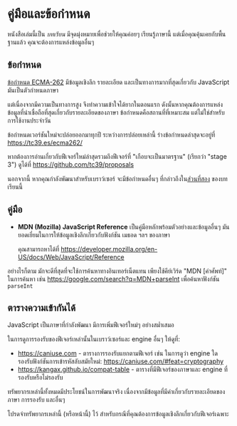 # คู่มือและข้อกำหนด

หนังสือเล่มนี้เป็น *บทเรียน* มีจุดมุ่งหมายเพื่อช่วยให้คุณค่อยๆ เรียนรู้ภาษานี้ แต่เมื่อคุณคุ้นเคยกับพื้นฐานแล้ว คุณจะต้องการแหล่งข้อมูลอื่นๆ

## ข้อกำหนด

[ข้อกำหนด ECMA-262](https://www.ecma-international.org/publications/standards/Ecma-262.htm) มีข้อมูลเชิงลึก รายละเอียด และเป็นทางการมากที่สุดเกี่ยวกับ JavaScript มันเป็นตัวกำหนดภาษา

แต่เนื่องจากมีความเป็นทางการสูง จึงทำความเข้าใจได้ยากในตอนแรก ดังนั้นหากคุณต้องการแหล่งข้อมูลที่น่าเชื่อถือที่สุดเกี่ยวกับรายละเอียดของภาษา ข้อกำหนดคือสถานที่ที่เหมาะสม แต่ไม่ใช่สำหรับการใช้งานประจำวัน

ข้อกำหนดเวอร์ชันใหม่จะปล่อยออกมาทุกปี ระหว่างการปล่อยเหล่านี้ ร่างข้อกำหนดล่าสุดจะอยู่ที่ <https://tc39.es/ecma262/>

หากต้องการอ่านเกี่ยวกับฟีเจอร์ใหม่ล่าสุดรวมถึงฟีเจอร์ที่ "เกือบจะเป็นมาตรฐาน" (เรียกว่า "stage 3") ดูได้ที่ <https://github.com/tc39/proposals>

นอกจากนี้ หากคุณกำลังพัฒนาสำหรับเบราว์เซอร์ จะมีข้อกำหนดอื่นๆ ที่กล่าวถึงใน[ส่วนที่สอง](info:browser-environment) ของบทเรียนนี้

## คู่มือ

- **MDN (Mozilla) JavaScript Reference** เป็นคู่มือหลักพร้อมตัวอย่างและข้อมูลอื่นๆ มันยอดเยี่ยมในการให้ข้อมูลเชิงลึกเกี่ยวกับฟังก์ชัน เมธอด ฯลฯ ของภาษา

    คุณสามารถหาได้ที่ <https://developer.mozilla.org/en-US/docs/Web/JavaScript/Reference>

อย่างไรก็ตาม มักจะดีที่สุดที่จะใช้การค้นหาทางอินเทอร์เน็ตแทน เพียงใช้คีย์เวิร์ด "MDN [คำศัพท์]" ในการค้นหา เช่น <https://google.com/search?q=MDN+parseInt> เพื่อค้นหาฟังก์ชัน `parseInt`

## ตารางความเข้ากันได้

JavaScript เป็นภาษาที่กำลังพัฒนา มีการเพิ่มฟีเจอร์ใหม่ๆ อย่างสม่ำเสมอ

ในการดูการรองรับของฟีเจอร์เหล่านั้นในเบราว์เซอร์และ engine อื่นๆ ให้ดูที่:

- <https://caniuse.com> - ตารางการรองรับแยกตามฟีเจอร์ เช่น ในการดูว่า engine ใดรองรับฟังก์ชันการเข้ารหัสลับสมัยใหม่: <https://caniuse.com/#feat=cryptography>
- <https://kangax.github.io/compat-table> - ตารางที่มีฟีเจอร์ของภาษาและ engine ที่รองรับหรือไม่รองรับ

ทรัพยากรเหล่านี้ทั้งหมดมีประโยชน์ในการพัฒนาจริง เนื่องจากมีข้อมูลที่มีค่าเกี่ยวกับรายละเอียดของภาษา การรองรับ และอื่นๆ

โปรดจำทรัพยากรเหล่านี้ (หรือหน้านี้) ไว้ สำหรับกรณีที่คุณต้องการข้อมูลเชิงลึกเกี่ยวกับฟีเจอร์เฉพาะ
